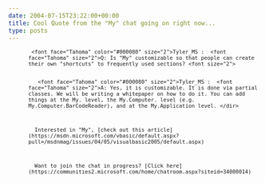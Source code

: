 ```yaml
---
date: 2004-07-15T23:22:00+00:00
title: Cool Quote from the "My" chat going on right now...
type: posts
---
```

<dir>
   <font size="2">


     <font face="Tahoma" color="#000080" size="2">Tyler_MS :  <font face="Tahoma" size="2">Q: Is "My" customizable so that people can create their own "shortcuts" to frequently used sections? <font size="2">


       <font face="Tahoma" color="#000080" size="2">Tyler_MS :  <font face="Tahoma" size="2">A: Yes, it is customizable. It is done via partial classes. We will be writing a whitepaper on how to do it. You can add things at the My. level, the My.Computer. level (e.g. My.Computer.BarCodeReader), and at the My.Application level. </dir>



      Interested in "My", [check out this article](https://msdn.microsoft.com/vbasic/default.aspx?pull=/msdnmag/issues/04/05/visualbasic2005/default.aspx)



      Want to join the chat in progress? [Click here](https://communities2.microsoft.com/home/chatroom.aspx?siteid=34000014)
